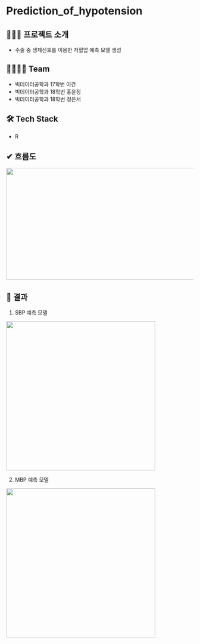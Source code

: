 # Prediction_of_hypotension

## 👩🏻‍🏫 프로젝트 소개
- 수술 중 생체신호를 이용한 저혈압 예측 모델 생성

## 👩‍👩‍👧‍👧 Team
- 빅데이터공학과 17학번 이건
- 빅데이터공학과 18학번 홍윤정
- 빅데이터공학과 18학번 정은서

## 🛠 Tech Stack
- R

## ✔ 흐름도
<img src="https://user-images.githubusercontent.com/80669355/146886006-11eb7abf-38cf-4fb0-b939-793af7a9d430.png"  width="700" height="300">

## 🌱 결과
1) SBP 예측 모델
<img src="https://user-images.githubusercontent.com/80669355/146491855-79495ad2-af86-41f6-990c-08f499962e47.png"  width="400" height="400">

2) MBP 예측 모델
<img src="https://user-images.githubusercontent.com/80669355/146491763-609afa68-e309-49f5-85dc-6bd127e2a193.png"  width="400" height="400">



